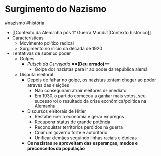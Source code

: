# Surgimento do Nazismo
#nazismo #história 
- [[Contexto da Alemanha pós 1° Guerra Mundial|Contexto histórico]]
- Características
	- Movimento político radical
	- Surgimento no início da década de 1920
- Tentativas de subir ao poder
	- Golpes
		- *Putsch da Cervejaria* **==(Deu errado)==**
			- Golpe dos nazistas para ir ao poder da república alemã
	- Disputa eleitoral
		- Depois de falhar no golpe, os nazistas tentam chegar ao poder através das eleições
			- Não conseguiram atrair eleitores de imediato
			- Em 1930, o partido começou a ganhar mais votos, seu sucesso foi o resultado da crise econômica/política na Alemanha
		- Discursos eleitorais de Hitler
			- Restabelecer a economia e gerar empregos
			- Recuperar status de grande potência
			- Reconquistar territórios perdidos na guerra
			- Criar um governo forte e autoritário
			- Unificar alemães seguindo linhas raciais e étnicas
		- **Os nazistas se aproveitam das esperanças, medos e preconceitos da população**
	